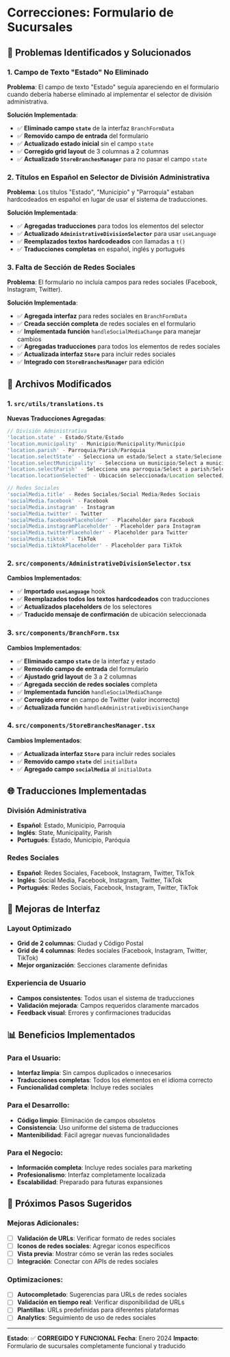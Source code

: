# Correcciones: Formulario de Sucursales

## 🎯 Problemas Identificados y Solucionados

### 1. **Campo de Texto "Estado" No Eliminado**
**Problema**: El campo de texto "Estado" seguía apareciendo en el formulario cuando debería haberse eliminado al implementar el selector de división administrativa.

**Solución Implementada**:
- ✅ **Eliminado campo `state`** de la interfaz `BranchFormData`
- ✅ **Removido campo de entrada** del formulario
- ✅ **Actualizado estado inicial** sin el campo `state`
- ✅ **Corregido grid layout** de 3 columnas a 2 columnas
- ✅ **Actualizado `StoreBranchesManager`** para no pasar el campo `state`

### 2. **Títulos en Español en Selector de División Administrativa**
**Problema**: Los títulos "Estado", "Municipio" y "Parroquia" estaban hardcodeados en español en lugar de usar el sistema de traducciones.

**Solución Implementada**:
- ✅ **Agregadas traducciones** para todos los elementos del selector
- ✅ **Actualizado `AdministrativeDivisionSelector`** para usar `useLanguage`
- ✅ **Reemplazados textos hardcodeados** con llamadas a `t()`
- ✅ **Traducciones completas** en español, inglés y portugués

### 3. **Falta de Sección de Redes Sociales**
**Problema**: El formulario no incluía campos para redes sociales (Facebook, Instagram, Twitter).

**Solución Implementada**:
- ✅ **Agregada interfaz** para redes sociales en `BranchFormData`
- ✅ **Creada sección completa** de redes sociales en el formulario
- ✅ **Implementada función** `handleSocialMediaChange` para manejar cambios
- ✅ **Agregadas traducciones** para todos los elementos de redes sociales
- ✅ **Actualizada interfaz `Store`** para incluir redes sociales
- ✅ **Integrado con `StoreBranchesManager`** para edición

## 🔧 Archivos Modificados

### 1. **`src/utils/translations.ts`**
**Nuevas Traducciones Agregadas**:
```typescript
// División Administrativa
'location.state' - Estado/State/Estado
'location.municipality' - Municipio/Municipality/Município
'location.parish' - Parroquia/Parish/Paróquia
'location.selectState' - Selecciona un estado/Select a state/Selecione um estado
'location.selectMunicipality' - Selecciona un municipio/Select a municipality/Selecione um município
'location.selectParish' - Selecciona una parroquia/Select a parish/Selecione uma paróquia
'location.locationSelected' - Ubicación seleccionada/Location selected/Localização selecionada

// Redes Sociales
'socialMedia.title' - Redes Sociales/Social Media/Redes Sociais
'socialMedia.facebook' - Facebook
'socialMedia.instagram' - Instagram
'socialMedia.twitter' - Twitter
'socialMedia.facebookPlaceholder' - Placeholder para Facebook
'socialMedia.instagramPlaceholder' - Placeholder para Instagram
'socialMedia.twitterPlaceholder' - Placeholder para Twitter
'socialMedia.tiktok' - TikTok
'socialMedia.tiktokPlaceholder' - Placeholder para TikTok
```

### 2. **`src/components/AdministrativeDivisionSelector.tsx`**
**Cambios Implementados**:
- ✅ **Importado `useLanguage`** hook
- ✅ **Reemplazados todos los textos hardcodeados** con traducciones
- ✅ **Actualizados placeholders** de los selectores
- ✅ **Traducido mensaje de confirmación** de ubicación seleccionada

### 3. **`src/components/BranchForm.tsx`**
**Cambios Implementados**:
- ✅ **Eliminado campo `state`** de la interfaz y estado
- ✅ **Removido campo de entrada** del formulario
- ✅ **Ajustado grid layout** de 3 a 2 columnas
- ✅ **Agregada sección de redes sociales** completa
- ✅ **Implementada función** `handleSocialMediaChange`
- ✅ **Corregido error** en campo de Twitter (valor incorrecto)
- ✅ **Actualizada función** `handleAdministrativeDivisionChange`

### 4. **`src/components/StoreBranchesManager.tsx`**
**Cambios Implementados**:
- ✅ **Actualizada interfaz `Store`** para incluir redes sociales
- ✅ **Removido campo `state`** del `initialData`
- ✅ **Agregado campo `socialMedia`** al `initialData`

## 🌐 Traducciones Implementadas

### **División Administrativa**
- **Español**: Estado, Municipio, Parroquia
- **Inglés**: State, Municipality, Parish
- **Portugués**: Estado, Município, Paróquia

### **Redes Sociales**
- **Español**: Redes Sociales, Facebook, Instagram, Twitter, TikTok
- **Inglés**: Social Media, Facebook, Instagram, Twitter, TikTok
- **Portugués**: Redes Sociais, Facebook, Instagram, Twitter, TikTok

## 🎨 Mejoras de Interfaz

### **Layout Optimizado**
- **Grid de 2 columnas**: Ciudad y Código Postal
- **Grid de 4 columnas**: Redes sociales (Facebook, Instagram, Twitter, TikTok)
- **Mejor organización**: Secciones claramente definidas

### **Experiencia de Usuario**
- **Campos consistentes**: Todos usan el sistema de traducciones
- **Validación mejorada**: Campos requeridos claramente marcados
- **Feedback visual**: Errores y confirmaciones traducidas

## 📊 Beneficios Implementados

### **Para el Usuario**:
- **Interfaz limpia**: Sin campos duplicados o innecesarios
- **Traducciones completas**: Todos los elementos en el idioma correcto
- **Funcionalidad completa**: Incluye redes sociales

### **Para el Desarrollo**:
- **Código limpio**: Eliminación de campos obsoletos
- **Consistencia**: Uso uniforme del sistema de traducciones
- **Mantenibilidad**: Fácil agregar nuevas funcionalidades

### **Para el Negocio**:
- **Información completa**: Incluye redes sociales para marketing
- **Profesionalismo**: Interfaz completamente localizada
- **Escalabilidad**: Preparado para futuras expansiones

## 🚀 Próximos Pasos Sugeridos

### **Mejoras Adicionales**:
- [ ] **Validación de URLs**: Verificar formato de redes sociales
- [ ] **Iconos de redes sociales**: Agregar iconos específicos
- [ ] **Vista previa**: Mostrar cómo se verán las redes sociales
- [ ] **Integración**: Conectar con APIs de redes sociales

### **Optimizaciones**:
- [ ] **Autocompletado**: Sugerencias para URLs de redes sociales
- [ ] **Validación en tiempo real**: Verificar disponibilidad de URLs
- [ ] **Plantillas**: URLs predefinidas para diferentes plataformas
- [ ] **Analytics**: Seguimiento de uso de redes sociales

---

**Estado**: ✅ **CORREGIDO Y FUNCIONAL**
**Fecha**: Enero 2024
**Impacto**: Formulario de sucursales completamente funcional y traducido
